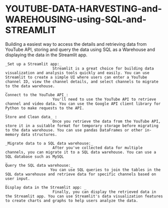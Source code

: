 # YOUTUBE-DATA-HARVESTING-and-WAREHOUSING-using-SQL-and-STREAMLIT
 Building a easiest way to access the details and retrieving data from YouTube API, storing and query the data using SQL as a Warehouse and displaying the data in the Streamlit app.


    _Set up a Streamlit app:_ 
                         Streamlit is a great choice for building data visualization and analysis tools quickly and easily. You can use Streamlit to create a simple UI where users can enter a YouTube channel ID, view the channel details, and select channels to migrate to the data warehouse.
    _
    Connect to the YouTube API_: 
                         You'll need to use the YouTube API to retrieve channel and video data. You can use the Google API client library for Python to make requests to the API.
    _
    Store and Clean data_ : 
                         Once you retrieve the data from the YouTube API, store it in a suitable format for temporary storage before migrating to the data warehouse. You can use pandas DataFrames or other in-memory data structures.
    
    _Migrate data to a SQL data warehouse:_
                         After you've collected data for multiple channels, you can migrate it to a SQL data warehouse. You can use a SQL database such as MySQL
    _
    Query the SQL data warehouse:_ 
                        You can use SQL queries to join the tables in the SQL data warehouse and retrieve data for specific channels based on user input. 
    _
    Display data in the Streamlit app: _
                         Finally, you can display the retrieved data in the Streamlit app. You can use Streamlit's data visualization features to create charts and graphs to help users analyze the data.

